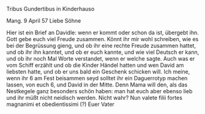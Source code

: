 Tribus Gundertibus in Kinderhauso

 Mang. 9 April 57
Liebe Söhne

Hier ist ein Brief an Davidle: wenn er kommt oder schon da ist, übergebt ihn. Gott gebe euch viel Freude zusammen. Könnt ihr mir wohl schreiben, wie es bei der Begrüssung gieng, und ob ihr eine rechte Freude zusammen hattet, und ob ihr ihn kanntet, und ob er euch kannte, und wie viel Deutsch er kann, und ob ihr noch Mal Worte verstandet, wenn er welche sagte. Auch was er vom Schiff erzählt und ob die Kinder Händel hatten und wen David am liebsten hatte, und ob er uns bald ein Geschenk schicken will. Ich meine, wenn ihr 6 am Fest beisammen seyd solltet ihr ein Daguerrotyp machen lassen, von euch 6, und David in der Mitte. Denn Mama will den, als das Nestkegele ganz besonders schön haben: man hat euch aber ebenso lieb und ihr müßt nicht neidisch werden. Nicht wahr? Nun valete filii fortes magnanimi et obedientissimi (?)
 Euer Vater

